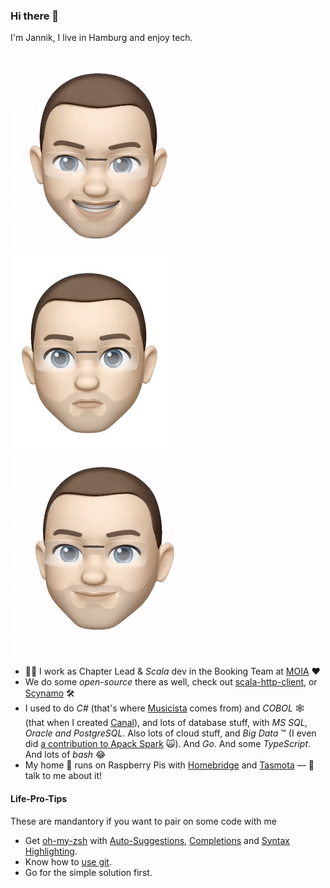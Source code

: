 ### Hi there 👋

I'm Jannik, I live in Hamburg and enjoy tech.

<!-- stolen from https://github.com/mikekavouras/MikeKavouras/blob/master/README.md -->
![memoji2](memoji2.gif)![memoji1](memoji1.gif)![memoji3](memoji3.gif)

- 👨‍💻 I work as Chapter Lead & *Scala* dev in the Booking Team at [MOIA](https://github.com/moia-dev) ❤️
- We do some *open-source* there as well, check out [scala-http-client](https://github.com/moia-dev/scala-http-client), or [Scynamo](https://github.com/moia-dev/scynamo/) 🛠
- I used to do *C#* (that's where [Musicista](https://github.com/JannikArndt/Musicista) comes from) and *COBOL* 🕸 (that when I created [Canal](https://github.com/JannikArndt/Canal)), and lots of database stuff, with *MS SQL, Oracle and PostgreSQL*. Also lots of cloud stuff, and _Big Data_ ™️ (I even did [a contribution to Apack Spark](https://github.com/apache/spark/pull/17832) 🙀). And *Go*. And some *TypeScript*. And lots of *bash* 😂
- My home 🏡 runs on Raspberry Pis with [Homebridge](https://homebridge.io) and [Tasmota](https://tasmota.github.io/docs/) — 💬 talk to me about it!

#### Life-Pro-Tips

These are mandantory if you want to pair on some code with me

- Get [oh-my-zsh](https://ohmyz.sh) with [Auto-Suggestions](https://github.com/zsh-users/zsh-autosuggestions/blob/master/INSTALL.md), [Completions](https://github.com/zsh-users/zsh-completions) and [Syntax Highlighting](https://github.com/mattjj/my-oh-my-zsh/tree/master/plugins/zsh-syntax-highlighting).
- Know how to [use git](https://github.com/JannikArndt/git-in-one-image).
- Go for the simple solution first.

<!--
**JannikArndt/JannikArndt** is a ✨ _special_ ✨ repository because its `README.md` (this file) appears on your GitHub profile.

Here are some ideas to get you started:

- 🔭 I’m currently working on ...
- 🌱 I’m currently learning ...
- 👯 I’m looking to collaborate on ...
- 🤔 I’m looking for help with ...
- 💬 Ask me about ...
- 📫 How to reach me: ...
- 😄 Pronouns: ...
- ⚡ Fun fact: ...
-->
